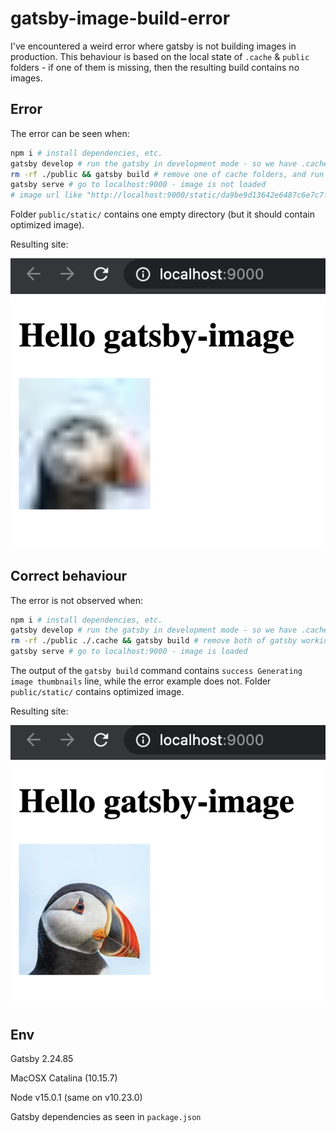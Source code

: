 # gatsby-image-build-error

I've encountered a weird error where gatsby is not building images in production. This behaviour is based on the local state of `.cache` & `public` folders - if one of them is missing, then the resulting build contains no images.

## Error

The error can be seen when:

```bash
npm i # install dependencies, etc.
gatsby develop # run the gatsby in development mode - so we have .cache & public folders
rm -rf ./public && gatsby build # remove one of cache folders, and run gatsby build
gatsby serve # go to localhost:9000 - image is not loaded
# image url like "http://localhost:9000/static/da9be9d13642e6487c6e7c7f3bcd1522/034c8/test.jpg" returns 404 with HTML content inside
```

Folder `public/static/` contains one empty directory (but it should contain optimized image).

Resulting site:

![Error](./images/error.png)

## Correct behaviour

The error is not observed when:

```bash
npm i # install dependencies, etc.
gatsby develop # run the gatsby in development mode - so we have .cache & public folders
rm -rf ./public ./.cache && gatsby build # remove both of gatsby working dirs
gatsby serve # go to localhost:9000 - image is loaded
```

The output of the `gatsby build` command contains `success Generating image thumbnails` line, while the error example does not. Folder `public/static/` contains optimized image.

Resulting site:

![Correct](./images/correct.png)

## Env

Gatsby 2.24.85

MacOSX Catalina (10.15.7)

Node v15.0.1 (same on v10.23.0)

Gatsby dependencies as seen in `package.json`
